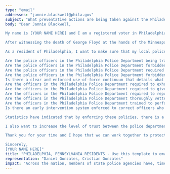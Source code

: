```yaml
---
type: "email"
addresses: "jannie.blackwell@phila.gov"
subject: "What preventative actions are being taken against the Philadelphia Police Department?"
body: "Dear Jannie Blackwell,

My name is [YOUR NAME HERE] and I am a registered voter in Philadelphia, Pennsylvania. I am writing to you today to ask what you are doing, as the City Council of Philadelphia, to ensure that your officers are not abusing their power and are held accountable for their actions.

After witnessing the death of George Floyd at the hands of the Minneapolis Police Department, I am left feeling outraged, frustrated, and hurt. The system has failed yet another black man and we are anxiously waiting to see if the officers responsible for his death will face consequences.

As a resident of Philadelphia, I want to make sure that my local police department is taking the necessary preventative measures to ensure that incidents like this will not occur in the future. So I ask:

Are the police officers in the Philadelphia Police Department being trained to de-escalate altercations by using peaceful conflict resolution strategies?
Are the police officers in the Philadelphia Police Department forbidden from using carotid restraints (chokeholds, strangleholds, etc.) and hog-tying methods? Furthermore, are they forbidden from transporting civilians in uncomfortable positions, such as face down in a vehicle?
Are the police officers in the Philadelphia Police Department required to intervene if they witness another officer using excessive force? Will officers be reprimanded if they fail to intervene?
Are the police officers in the Philadelphia Police Department forbidden from shooting at moving vehicles?
Is there a clear and enforced use-of-force continuum that details what weapons and force are acceptable in a wide variety of civilian-police interactions?
Are the officers in the Philadelphia Police Department required to exhaust every other possible option before using excessive force?
Are the officers in the Philadelphia Police Department required to give a verbal warning to civilians before drawing their weapon or using excessive force?
Are the officers in the Philadelphia Police Department required to report each time they threaten to or use force on civilians?
Are the officers in the Philadelphia Police Department thoroughly vetted to ensure that they do not have a history with abuse, racism, xenophobia, homophobia / transphobia, or discrimination?
Are the officers in the Philadelphia Police Department trained to perform and seek necessary medical action after using excessive force?
Is there an early intervention system enforced to correct officers who use excessive force? Additionally, how many complaints does an officer have to receive before they are reprimanded? Before they are terminated? More than three complaints are unacceptable.

Statistics have indicated that by enforcing these policies, there is a significant decrease in civilian complaints and injury due to excessive force. If any of the policies are not currently in place, then what is being done to ensure that they are going to be enforced in the near future? What can I do, as a concerned citizen, to set these policies in motion?

I also want to increase the level of trust between the police department and the community. To establish trust, there has to be transparency. I would like to see the Philadelphia Police Department collect and report data on civilian deaths that occurred in custody and as a result of an officer’s use of excessive force. The data should be broken down by demographics and should showcase the race, gender, sexuality, and religion of the civilians. Allowing the public access to this information will show us where we, as a community, fall short.

Thank you for your time and I hope that we can work together to protect the Philadelphia community. I refuse to let the next hashtag come from here.

Sincerely,
[YOUR NAME HERE]"
title: "PHILADELPHIA, PENNSYLVANIA RESIDENTS - Use this template to email the City Council of Philadelphia to quiz them on what preventive actions are being taken to protect against police brutality from the Philadelphia Police Department."
representation: "Daniel Gonzales, Cristian Gonzales"
impact: "Across the nation, members of state police agencies have, time and time again, abused their power and have killed black Americans in a horrific manner, devoid of any lawfulness. Our nation has observed the cruel and evil killings of George Floyd, Breonna Taylor, Eric Garner, Ahmed Aubrey, and countless others of black Americans. Email the City Council for the city of Philadelphia and press the question--are you, Jannie Blackwell, taking any preventative actions to ensure that such acts of cruelty against African Americans don't happen as a consequence of policing with racist motives?"
---
```


